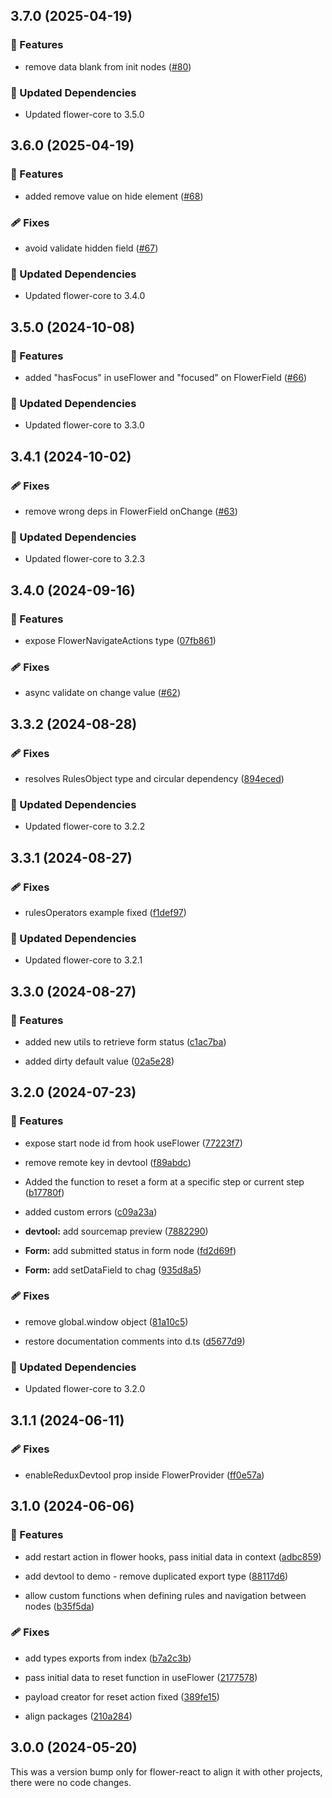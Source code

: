 ## 3.7.0 (2025-04-19)


### 🚀 Features

- remove data blank from init nodes ([#80](https://github.com/flowerforce/flower/pull/80))


### 🧱 Updated Dependencies

- Updated flower-core to 3.5.0

## 3.6.0 (2025-04-19)


### 🚀 Features

- added remove value on hide element ([#68](https://github.com/flowerforce/flower/pull/68))


### 🩹 Fixes

- avoid validate hidden field ([#67](https://github.com/flowerforce/flower/pull/67))


### 🧱 Updated Dependencies

- Updated flower-core to 3.4.0

## 3.5.0 (2024-10-08)


### 🚀 Features

- added "hasFocus" in useFlower and "focused" on FlowerField ([#66](https://github.com/flowerforce/flower/pull/66))


### 🧱 Updated Dependencies

- Updated flower-core to 3.3.0

## 3.4.1 (2024-10-02)


### 🩹 Fixes

- remove wrong deps in FlowerField onChange ([#63](https://github.com/flowerforce/flower/pull/63))


### 🧱 Updated Dependencies

- Updated flower-core to 3.2.3

## 3.4.0 (2024-09-16)


### 🚀 Features

- expose FlowerNavigateActions type ([07fb861](https://github.com/flowerforce/flower/commit/07fb861))


### 🩹 Fixes

- async validate on change value ([#62](https://github.com/flowerforce/flower/pull/62))

## 3.3.2 (2024-08-28)


### 🩹 Fixes

- resolves RulesObject type and circular dependency ([894eced](https://github.com/flowerforce/flower/commit/894eced))


### 🧱 Updated Dependencies

- Updated flower-core to 3.2.2

## 3.3.1 (2024-08-27)


### 🩹 Fixes

- rulesOperators example fixed ([f1def97](https://github.com/flowerforce/flower/commit/f1def97))


### 🧱 Updated Dependencies

- Updated flower-core to 3.2.1

## 3.3.0 (2024-08-27)


### 🚀 Features

- added new utils to retrieve form status ([c1ac7ba](https://github.com/flowerforce/flower/commit/c1ac7ba))

- added dirty default value ([02a5e28](https://github.com/flowerforce/flower/commit/02a5e28))

## 3.2.0 (2024-07-23)


### 🚀 Features

- expose start node id from hook useFlower ([77223f7](https://github.com/flowerforce/flower/commit/77223f7))

- remove remote key in devtool ([f89abdc](https://github.com/flowerforce/flower/commit/f89abdc))

- Added the function to reset a form at a specific step or current step ([b17780f](https://github.com/flowerforce/flower/commit/b17780f))

- added custom errors ([c09a23a](https://github.com/flowerforce/flower/commit/c09a23a))

- **devtool:** add sourcemap preview ([7882290](https://github.com/flowerforce/flower/commit/7882290))

- **Form:** add submitted status in form node ([fd2d69f](https://github.com/flowerforce/flower/commit/fd2d69f))

- **Form:** add setDataField to chag ([935d8a5](https://github.com/flowerforce/flower/commit/935d8a5))


### 🩹 Fixes

- remove global.window object ([81a10c5](https://github.com/flowerforce/flower/commit/81a10c5))

- restore documentation comments into d.ts ([d5677d9](https://github.com/flowerforce/flower/commit/d5677d9))


### 🧱 Updated Dependencies

- Updated flower-core to 3.2.0

## 3.1.1 (2024-06-11)


### 🩹 Fixes

- enableReduxDevtool prop inside FlowerProvider ([ff0e57a](https://github.com/flowerforce/flower/commit/ff0e57a))

## 3.1.0 (2024-06-06)


### 🚀 Features

- add restart action in flower hooks, pass initial data in context ([adbc859](https://github.com/flowerforce/flower/commit/adbc859))

- add devtool to demo - remove duplicated export type ([88117d6](https://github.com/flowerforce/flower/commit/88117d6))

- allow custom functions when defining rules and navigation between nodes ([b35f5da](https://github.com/flowerforce/flower/commit/b35f5da))


### 🩹 Fixes

- add types exports from index ([b7a2c3b](https://github.com/flowerforce/flower/commit/b7a2c3b))

- pass initial data to reset function in useFlower ([2177578](https://github.com/flowerforce/flower/commit/2177578))

- payload creator for reset action fixed ([389fe15](https://github.com/flowerforce/flower/commit/389fe15))

- align packages ([210a284](https://github.com/flowerforce/flower/commit/210a284))

## 3.0.0 (2024-05-20)

This was a version bump only for flower-react to align it with other projects, there were no code changes.